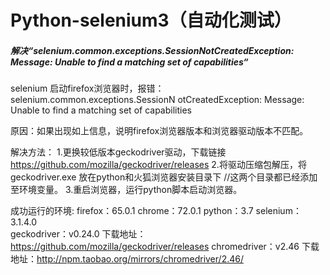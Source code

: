 # Python-selenium3（自动化测试）
##### 解决“selenium.common.exceptions.SessionNotCreatedException: Message: Unable to find a matching set of capabilities“

selenium 启动firefox浏览器时，报错：selenium.common.exceptions.SessionN otCreatedException:   Message: Unable to find a matching set of capabilities

原因：如果出现如上信息，说明firefox浏览器版本和浏览器驱动版本不匹配。

解决方法：
1.更换较低版本geckodriver驱动，下载链接 https://github.com/mozilla/geckodriver/releases
2.将驱动压缩包解压，将geckodriver.exe 放在python和火狐浏览器安装目录下 //这两个目录都已经添加至环境变量。
3.重启浏览器，运行python脚本启动浏览器。



成功运行的环境:
firefox：65.0.1
chrome：72.0.1
python：3.7
selenium：3.1.4.0              
geckodriver：v0.24.0         下载地址：https://github.com/mozilla/geckodriver/releases
chromedriver：v2.46	   下载地址：http://npm.taobao.org/mirrors/chromedriver/2.46/